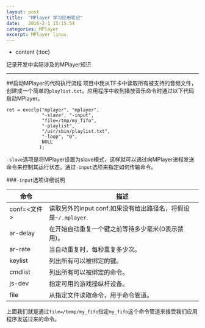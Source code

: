 ```yaml
---
layout: post
title:  "MPlayer 学习应用笔记"
date:   2016-2-1 15:15:54
categories: MPlayer
excerpt: MPlayer linux
---
```


* content
{:toc}

记录开发中实际涉及的MPlayer知识

---

##启动MPlayer的代码执行流程
项目中我从TF卡中读取所有被支持的音频文件，创建成一个简单的`playlist.txt`。应用程序中收到播放音乐命令时通过以下代码启动MPlayer。
<pre><code>ret = execlp("mplayer", "mplayer",
			 "-slave", "-input",
			 "file=/tmp/my_fifo",
			 "-playlist",
			 "/usr/sbin/playlist.txt",
			 "-loop", "0",
			 NULL
			);
</code></pre>

`-slave`选项是将MPlayer设置为slave模式，这样就可以通过向MPlayer进程发送命令来控制其运行状态。通过`-input`选项来指定如何传输命令。

###`-input`选项详细说明

命令	|描述
----|---
conf=<文件>		|读取另外的input.conf.如果没有给出路径名，将假设是`~/.mplayer`.
ar-delay		|在开始自动重复一个键之前等待多少毫米(0表示禁用)。
ar-rate			|当自动重复时，每秒重复多少次。
keylist			|列出所有可以被绑定的键。
cmdlist			|列出所有可以被绑定的命令。
js-dev			|指定可用的游戏操纵杆设备。
file			|从指定文件读取命令，用于命令管道。

上面我们就是通过`file=/temp/my_fifo`指定`my_fifo`这个命令管道来接受我们应用程序发送过来的命令。




















